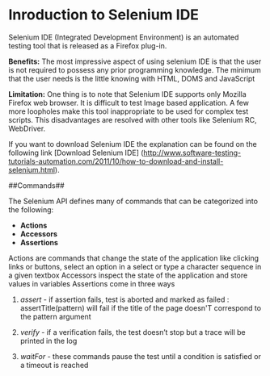 # Inroduction to Selenium IDE



Selenium IDE (Integrated Development Environment) is an automated testing tool that is released as a Firefox plug-in.

**Benefits:** The most impressive aspect of using selenium IDE is that the user is not required to possess any prior programming knowledge. The minimum that the user needs is the little knowing with HTML, DOMS and JavaScript

**Limitation:** One thing is to note that Selenium IDE supports only Mozilla Firefox web browser. It is difficult to test Image based application. A few more loopholes make this tool inappropriate to be used for complex test scripts. This disadvantages are resolved with other tools like Selenium RC, WebDriver.

If you want to download Selenium IDE  the explanation can be found on the following link [Download Selenium IDE]
(http://www.software-testing-tutorials-automation.com/2011/10/how-to-download-and-install-selenium.html).


##Commands##


The Selenium API defines many of commands that can be categorized into the following:
- **Actions**
- **Accessors**
- **Assertions**

Actions are commands that change the state of the application like clicking links or buttons,
select an option in a select or type a character sequence in a given textbox
Accessors inspect the state of the application and store values in variables
Assertions come in three ways

1. *assert* - if assertion fails, test is aborted and marked as failed : assertTitle(pattern) will fail if the title of the page doesn'T correspond to the pattern argument

2. *verify* - if a verification fails, the test doesn’t stop but a trace will be printed in the log

3. *waitFor* - these commands pause the test until a condition is satisfied or a
timeout is reached
